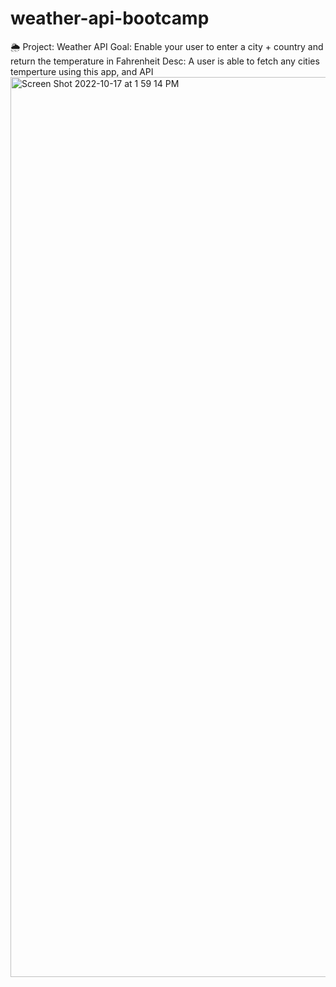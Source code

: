 # weather-api-bootcamp
🌦 Project: Weather API
Goal: Enable your user to enter a city + country and return the temperature in Fahrenheit
Desc: A user is able to fetch any cities temperture using this app, and API<img width="1440" alt="Screen Shot 2022-10-17 at 1 59 14 PM" src="https://user-images.githubusercontent.com/113314218/196250990-45390012-310c-4988-888b-c446dbfec6b2.png">
